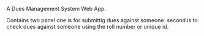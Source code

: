 A Dues Management System Web App.

Contains two panel one is for submittig dues against someone.
second is to check dues against someone using the roll number or unique id.
